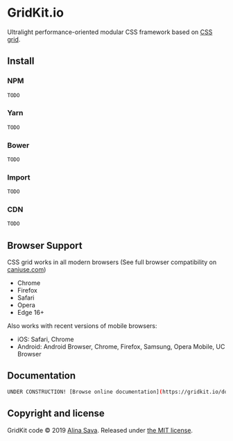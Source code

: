# GridKit.io

Ultralight performance-oriented modular CSS framework based on [CSS grid](https://developer.mozilla.org/en-US/docs/Web/CSS/CSS_Grid_Layout).

## Install

### NPM

```sh
TODO
```

### Yarn

```sh
TODO
```

### Bower

```sh
TODO
```

### Import

```sh
TODO
```

### CDN

```sh
TODO
```

## Browser Support

CSS grid works in all modern browsers (See full browser compatibility on [caniuse.com](https://caniuse.com/#feat=css-grid))

* Chrome
* Firefox
* Safari
* Opera
* Edge 16+

Also works with recent versions of mobile browsers:
* iOS: Safari, Chrome
* Android: Android Browser, Chrome, Firefox, Samsung, Opera Mobile, UC Browser

## Documentation

```sh
UNDER CONSTRUCTION! [Browse online documentation](https://gridkit.io/docs/)
```

## Copyright and license

GridKit code &copy; 2019 [Alina Sava](https://sava.io). 
Released under [the MIT license](https://github.com/alinacsava/gridkit/blob/master/LICENSE).
